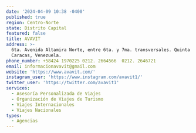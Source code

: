 ```yaml
---
date: '2024-04-09 10:38 -0400'
published: true
region: Centro-Norte
state: Distrito Capital
featured: false
title: AVAVIT
address: >-
  6ta. Avenida Altamira Norte, entre 6ta. y 7ma. transversales. Quinta Nro. 17,
  Caracas, Venezuela.
phone_number: +58424 1970225 0212. 2664566  0212. 2646721
email: informacionavavit@gmail.com
website: 'https://www.avavit.com/'
instagram_user: 'https://www.instagram.com/avavit1/'
twitter_user: 'https://twitter.com/avavit1'
services:
  - Asesoría Personalizada de Viajes
  - Organización de Viajes de Turismo
  - Viajes Internacionales
  - Viajes Nacionales
types:
  - Agencias
---
```


